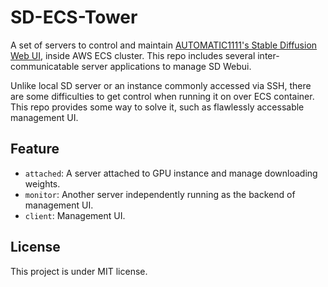 # SD-ECS-Tower

A set of servers to control and maintain [AUTOMATIC1111's Stable Diffusion Web UI](https://github.com/AUTOMATIC1111/stable-diffusion-webui), inside AWS ECS cluster. This repo includes several inter-communicatable server applications to manage SD Webui.

Unlike local SD server or an instance commonly accessed via SSH, there are some difficulties to get control when running it on over ECS container. This repo provides some way to solve it, such as flawlessly accessable management UI.

## Feature

- `attached`: A server attached to GPU instance and manage downloading weights.
- `monitor`: Another server independently running as the backend of management UI.
- `client`: Management UI.

## License

This project is under MIT license.
